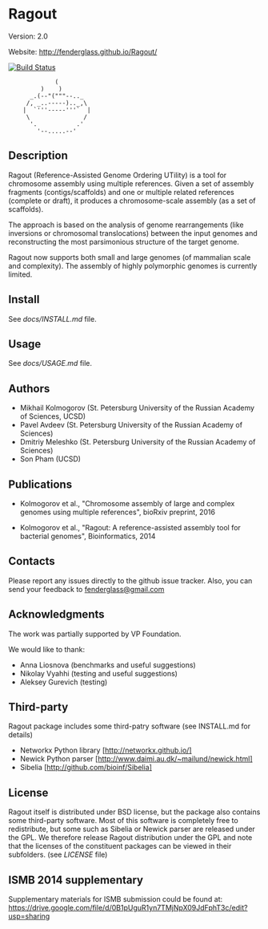 Ragout
======

Version: 2.0

Website: http://fenderglass.github.io/Ragout/

[![Build Status](https://travis-ci.org/fenderglass/Ragout.svg?branch=master
)](https://travis-ci.org/fenderglass/Ragout)



       	         (
		     )    )
		  _.(--"("""--.._
		 /, _..-----).._,\
		|  `'''-----'''`  |
		 \               /
		  '.           .'
		    '--.....--'

Description
-----------
Ragout (Reference-Assisted Genome Ordering UTility)
is a tool for chromosome assembly using multiple references. Given a set of assembly fragments
(contigs/scaffolds) and one or multiple related references (complete or draft),
it produces a chromosome-scale assembly (as a set of scaffolds).

The approach is based on the analysis of genome rearrangements
(like inversions or chromosomal translocations) between the input genomes
and reconstructing the most parsimonious structure of the target genome.

Ragout now supports both small and large genomes (of mammalian scale and complexity).
The assembly of highly polymorphic genomes is currently limited.

Install
-------
See *docs/INSTALL.md* file.

Usage
-----
See *docs/USAGE.md* file.


Authors
-------
- Mikhail Kolmogorov (St. Petersburg University of the Russian Academy of Sciences, UCSD)
- Pavel Avdeev (St. Petersburg University of the Russian Academy of Sciences)
- Dmitriy Meleshko (St. Petersburg University of the Russian Academy of Sciences)
- Son Pham (UCSD)


Publications
------------
- Kolmogorov et al., "Chromosome assembly of large and complex genomes using multiple references",
bioRxiv preprint, 2016

- Kolmogorov et al., "Ragout: A reference-assisted assembly tool for bacterial genomes",
Bioinformatics, 2014


Contacts
--------
Please report any issues directly to the github issue tracker.
Also, you can send your feedback to fenderglass@gmail.com


Acknowledgments
----------------
The work was partially supported by VP Foundation.

We would like to thank:
- Anna Liosnova (benchmarks and useful suggestions)
- Nikolay Vyahhi (testing and useful suggestions)
- Aleksey Gurevich (testing)


Third-party
-----------
Ragout package includes some third-patry software (see INSTALL.md for details)

* Networkx Python library [http://networkx.github.io/]
* Newick Python parser [http://www.daimi.au.dk/~mailund/newick.html]
* Sibelia [http://github.com/bioinf/Sibelia]


License
-------
Ragout itself is distributed under BSD license, but the package also contains
some third-party software. Most of this software is completely free to redistribute,
but some such as Sibelia or Newick parser are released under the GPL. We therefore release
Ragout distribution under the GPL and note that the licenses of the constituent
packages can be viewed in their subfolders. (see *LICENSE* file)


ISMB 2014 supplementary
-----------------------

Supplementary materials for ISMB submission could be found at:
https://drive.google.com/file/d/0B1pUguR1yn7TMjNpX09JdFphT3c/edit?usp=sharing
